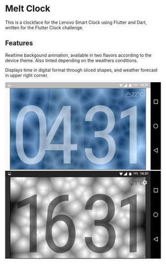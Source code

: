 # Melt Clock

This is a clockface for the Lenovo Smart Clock using Flutter and Dart, written for the Flutter Clock challenge.

## Features

Realtime backgound animation, available in two flavors according to the device theme. Also tinted depending on the weathers conditions.

Displays time in digital format through sliced shapes, and weather forecast in upper right corner.

<img src='Screenshot_20200120-163121.png' width='800'>

<img src='Screenshot_20200120-163204.png' width='800'>
